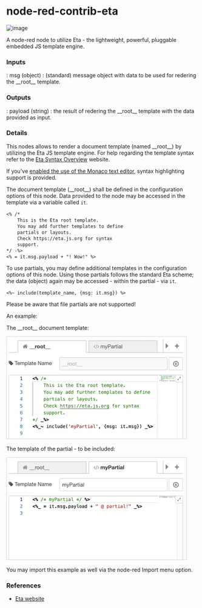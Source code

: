# node-red-contrib-eta

<img width="150" alt="image" src="https://user-images.githubusercontent.com/16342003/160198427-2a69ff10-e8bf-4873-9d99-2929a584ccc8.png">

A node-red node to utilize Eta - the lightweight, powerful, pluggable embedded JS template engine.

### Inputs

: msg (object) :  (standard) message object with data to be used for redering the \_\_root\_\_ template.

    
### Outputs

: payload (string) : the result of redering the \_\_root\_\_ template with the data provided as input.
    
### Details

This nodes allows to render a document template (named \_\_root\_\_) by utilizing the Eta JS template engine.
For help regarding the template syntax refer to the [Eta Syntax Overview](https://eta.js.org/docs/syntax) website.

If you've [enabled the use of the Monaco text editor](https://discourse.nodered.org/t/node-red-2-0-0-beta-1-released/46990#monaco-text-editor-11), syntax highlighting support is provided.


The document template (\_\_root\_\_) shall be defined in the configuration options of this node.
Data provided to the node may be accessed in the template via a variable called `it`.

```
<% /*
    This is the Eta root template.
    You may add further templates to define
    partials or layouts.
    Check https://eta.js.org for syntax
    support.
*/ -%>
<% = it.msg.payload + "! Wow!" %>
```

To use partials, you may define additional templates in the configuration options of this node.
Using those partials follows the standard Eta scheme; the data (object) again may be accessed - within the partial - via `it`.

```
<%~ include(template_name, {msg: it.msg}) %>
```
Please be aware that file partials are not supported!


An example:

The \_\_root\_\_ document template:

<img src="https://github.com/ralphwetzel/node-red-contrib-eta/blob/cf077f5bfa4150fe0d8c5177efa5903c4d436aa1/resources/eta_root.png"
    style="min-width: 474px; width: 474px; align: center; border: 1px solid lightgray;"/>

The template of the partial - to be included:

<img src="https://github.com/ralphwetzel/node-red-contrib-eta/blob/cf077f5bfa4150fe0d8c5177efa5903c4d436aa1/resources/eta_partial.png"
    style="min-width: 474px; ; width: 474px; align: center; border: 1px solid lightgray;"/>

You may import this example as well via the node-red Import menu option.

### References

- [Eta website](https://eta.js.org)
